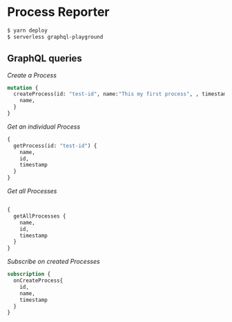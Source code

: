 # Process Reporter

```bash
$ yarn deploy
$ serverless graphql-playground
```

## GraphQL queries

*Create a Process*
```graphql
mutation {
  createProcess(id: "test-id", name:"This my first process", , timestamp: 1556307929337){
    name,
  }
}
```

*Get an individual Process*
```graphql
{
  getProcess(id: "test-id") {
    name,
    id,
    timestamp
  }
}
```

*Get all Processes*
```graphql

{
  getAllProcesses {
    name,
    id,
    timestamp
  }
}
```

*Subscribe on created Processes*
```graphql
subscription {
  onCreateProcess{
    id,
    name,
    timestamp
  }
}
```
